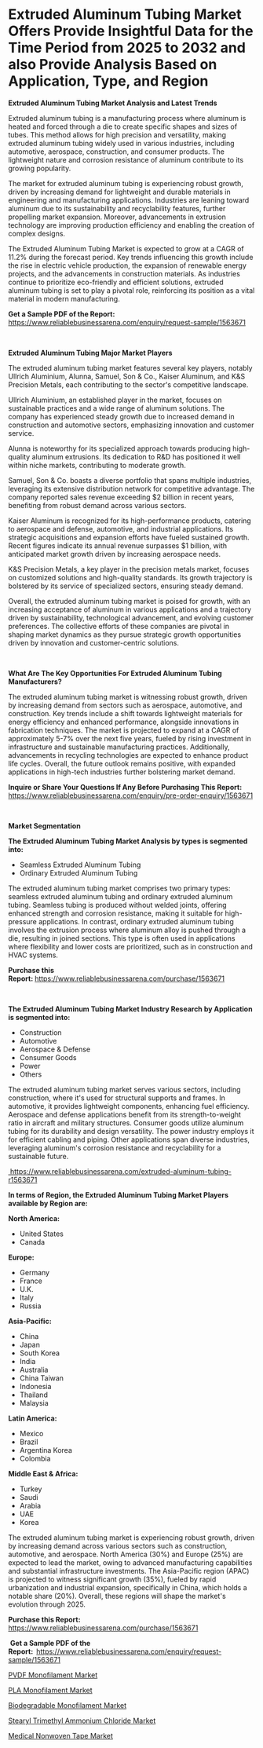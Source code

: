 <p><h1>Extruded Aluminum Tubing Market Offers Provide Insightful Data for the Time Period from 2025 to 2032 and also Provide Analysis Based on Application, Type, and Region</h1></p><p><strong>Extruded Aluminum Tubing Market Analysis and Latest Trends</strong></p>
<p><p>Extruded aluminum tubing is a manufacturing process where aluminum is heated and forced through a die to create specific shapes and sizes of tubes. This method allows for high precision and versatility, making extruded aluminum tubing widely used in various industries, including automotive, aerospace, construction, and consumer products. The lightweight nature and corrosion resistance of aluminum contribute to its growing popularity.</p><p>The market for extruded aluminum tubing is experiencing robust growth, driven by increasing demand for lightweight and durable materials in engineering and manufacturing applications. Industries are leaning toward aluminum due to its sustainability and recyclability features, further propelling market expansion. Moreover, advancements in extrusion technology are improving production efficiency and enabling the creation of complex designs.</p><p>The Extruded Aluminum Tubing Market is expected to grow at a CAGR of 11.2% during the forecast period. Key trends influencing this growth include the rise in electric vehicle production, the expansion of renewable energy projects, and the advancements in construction materials. As industries continue to prioritize eco-friendly and efficient solutions, extruded aluminum tubing is set to play a pivotal role, reinforcing its position as a vital material in modern manufacturing.</p></p>
<p><strong>Get a Sample PDF of the Report:&nbsp;</strong> <a href="https://www.reliablebusinessarena.com/enquiry/request-sample/1563671?utm_campaign=2031&utm_medium=2&utm_source=Github&utm_content=ia&utm_term=30012025&utm_id=extruded-aluminum-tubing">https://www.reliablebusinessarena.com/enquiry/request-sample/1563671</a></p>
<p>&nbsp;</p>
<p><strong>Extruded Aluminum Tubing Major Market Players</strong></p>
<p><p>The extruded aluminum tubing market features several key players, notably Ullrich Aluminium, Alunna, Samuel, Son & Co., Kaiser Aluminum, and K&S Precision Metals, each contributing to the sector's competitive landscape.</p><p>Ullrich Aluminium, an established player in the market, focuses on sustainable practices and a wide range of aluminum solutions. The company has experienced steady growth due to increased demand in construction and automotive sectors, emphasizing innovation and customer service. </p><p>Alunna is noteworthy for its specialized approach towards producing high-quality aluminum extrusions. Its dedication to R&D has positioned it well within niche markets, contributing to moderate growth. </p><p>Samuel, Son & Co. boasts a diverse portfolio that spans multiple industries, leveraging its extensive distribution network for competitive advantage. The company reported sales revenue exceeding $2 billion in recent years, benefiting from robust demand across various sectors.</p><p>Kaiser Aluminum is recognized for its high-performance products, catering to aerospace and defense, automotive, and industrial applications. Its strategic acquisitions and expansion efforts have fueled sustained growth. Recent figures indicate its annual revenue surpasses $1 billion, with anticipated market growth driven by increasing aerospace needs.</p><p>K&S Precision Metals, a key player in the precision metals market, focuses on customized solutions and high-quality standards. Its growth trajectory is bolstered by its service of specialized sectors, ensuring steady demand.</p><p>Overall, the extruded aluminum tubing market is poised for growth, with an increasing acceptance of aluminum in various applications and a trajectory driven by sustainability, technological advancement, and evolving customer preferences. The collective efforts of these companies are pivotal in shaping market dynamics as they pursue strategic growth opportunities driven by innovation and customer-centric solutions.</p></p>
<p>&nbsp;</p>
<p><strong>What Are The Key Opportunities For Extruded Aluminum Tubing Manufacturers?</strong></p>
<p><p>The extruded aluminum tubing market is witnessing robust growth, driven by increasing demand from sectors such as aerospace, automotive, and construction. Key trends include a shift towards lightweight materials for energy efficiency and enhanced performance, alongside innovations in fabrication techniques. The market is projected to expand at a CAGR of approximately 5-7% over the next five years, fueled by rising investment in infrastructure and sustainable manufacturing practices. Additionally, advancements in recycling technologies are expected to enhance product life cycles. Overall, the future outlook remains positive, with expanded applications in high-tech industries further bolstering market demand.</p></p>
<p><strong>Inquire or Share Your Questions If Any Before Purchasing This Report:</strong> <a href="https://www.reliablebusinessarena.com/enquiry/pre-order-enquiry/1563671?utm_campaign=2031&utm_medium=2&utm_source=Github&utm_content=ia&utm_term=30012025&utm_id=extruded-aluminum-tubing">https://www.reliablebusinessarena.com/enquiry/pre-order-enquiry/1563671</a></p>
<p>&nbsp;</p>
<p><strong>Market Segmentation</strong></p>
<p><strong>The Extruded Aluminum Tubing Market Analysis by types is segmented into:</strong></p>
<p><ul><li>Seamless Extruded Aluminum Tubing</li><li>Ordinary Extruded Aluminum Tubing</li></ul></p>
<p><p>The extruded aluminum tubing market comprises two primary types: seamless extruded aluminum tubing and ordinary extruded aluminum tubing. Seamless tubing is produced without welded joints, offering enhanced strength and corrosion resistance, making it suitable for high-pressure applications. In contrast, ordinary extruded aluminum tubing involves the extrusion process where aluminum alloy is pushed through a die, resulting in joined sections. This type is often used in applications where flexibility and lower costs are prioritized, such as in construction and HVAC systems.</p></p>
<p><strong>Purchase this Report:&nbsp;</strong><a href="https://www.reliablebusinessarena.com/purchase/1563671?utm_campaign=2031&utm_medium=2&utm_source=Github&utm_content=ia&utm_term=30012025&utm_id=extruded-aluminum-tubing">https://www.reliablebusinessarena.com/purchase/1563671</a></p>
<p>&nbsp;</p>
<p><strong>The Extruded Aluminum Tubing Market Industry Research by Application is segmented into:</strong></p>
<p><ul><li>Construction</li><li>Automotive</li><li>Aerospace & Defense</li><li>Consumer Goods</li><li>Power</li><li>Others</li></ul></p>
<p><p>The extruded aluminum tubing market serves various sectors, including construction, where it's used for structural supports and frames. In automotive, it provides lightweight components, enhancing fuel efficiency. Aerospace and defense applications benefit from its strength-to-weight ratio in aircraft and military structures. Consumer goods utilize aluminum tubing for its durability and design versatility. The power industry employs it for efficient cabling and piping. Other applications span diverse industries, leveraging aluminum's corrosion resistance and recyclability for a sustainable future.</p></p>
<p><a href="https://www.reliablebusinessarena.com/extruded-aluminum-tubing-r1563671?utm_campaign=2031&utm_medium=2&utm_source=Github&utm_content=ia&utm_term=30012025&utm_id=extruded-aluminum-tubing">&nbsp;https://www.reliablebusinessarena.com/extruded-aluminum-tubing-r1563671</a></p>
<p><strong>In terms of Region, the Extruded Aluminum Tubing Market Players available by Region are:</strong></p>
<p>
    <p> <strong> North America: </strong>
        <ul>
            <li>United States</li>
            <li>Canada</li>
        </ul>
        </p> 
    <p> <strong> Europe: </strong>
        <ul>
            <li>Germany</li>
            <li>France</li>
            <li>U.K.</li>
            <li>Italy</li>
            <li>Russia</li>
        </ul>
        </p> 
    <p> <strong> Asia-Pacific: </strong>
        <ul>
            <li>China</li>
            <li>Japan</li>
            <li>South Korea</li>
            <li>India</li>
            <li>Australia</li>
            <li>China Taiwan</li>
            <li>Indonesia</li>
            <li>Thailand</li>
            <li>Malaysia</li>
        </ul>
        </p> 
    <p> <strong> Latin America: </strong>
        <ul>
            <li>Mexico</li>
            <li>Brazil</li>
            <li>Argentina Korea</li>
            <li>Colombia</li>
        </ul>
        </p> 
    <p> <strong> Middle East & Africa: </strong>
        <ul>
            <li>Turkey</li>
            <li>Saudi</li>
            <li>Arabia</li>
            <li>UAE</li>
            <li>Korea</li>
        </ul>
    </p>
    </p>
<p><p>The extruded aluminum tubing market is experiencing robust growth, driven by increasing demand across various sectors such as construction, automotive, and aerospace. North America (30%) and Europe (25%) are expected to lead the market, owing to advanced manufacturing capabilities and substantial infrastructure investments. The Asia-Pacific region (APAC) is projected to witness significant growth (35%), fueled by rapid urbanization and industrial expansion, specifically in China, which holds a notable share (20%). Overall, these regions will shape the market's evolution through 2025.</p></p>
<p><strong>Purchase this Report: </strong><a href="https://www.reliablebusinessarena.com/purchase/1563671?utm_campaign=2031&utm_medium=2&utm_source=Github&utm_content=ia&utm_term=30012025&utm_id=extruded-aluminum-tubing">https://www.reliablebusinessarena.com/purchase/1563671</a></p>
<p>&nbsp;<strong>Get a Sample PDF of the Report:&nbsp;&nbsp;</strong><a href="https://www.reliablebusinessarena.com/enquiry/request-sample/1563671?utm_campaign=2031&utm_medium=2&utm_source=Github&utm_content=ia&utm_term=30012025&utm_id=extruded-aluminum-tubing">https://www.reliablebusinessarena.com/enquiry/request-sample/1563671</a></p>
<p><strong></strong></p>
<p><p><a href="https://github.com/deyniphytic/Market-Research-Report-List-1/blob/main/pvdf-monofilament-market.md?utm_campaign=2031&utm_medium=2&utm_source=Github&utm_content=ia&utm_term=30012025&utm_id=extruded-aluminum-tubing">PVDF Monofilament Market</a></p><p><a href="https://github.com/santosh758595/Market-Research-Report-List-6/blob/main/pla-monofilament-market.md?utm_campaign=2031&utm_medium=2&utm_source=Github&utm_content=ia&utm_term=30012025&utm_id=extruded-aluminum-tubing">PLA Monofilament Market</a></p><p><a href="https://github.com/haaszgettre6/Market-Research-Report-List-1/blob/main/biodegradable-monofilament-market.md?utm_campaign=2031&utm_medium=2&utm_source=Github&utm_content=ia&utm_term=30012025&utm_id=extruded-aluminum-tubing">Biodegradable Monofilament Market</a></p><p><a href="https://github.com/FosterFahey91/Market-Research-Report-List-1/blob/main/stearyl-trimethyl-ammonium-chloride-market.md?utm_campaign=2031&utm_medium=2&utm_source=Github&utm_content=ia&utm_term=30012025&utm_id=extruded-aluminum-tubing">Stearyl Trimethyl Ammonium Chloride Market</a></p><p><a href="https://github.com/delindacallegari68/Market-Research-Report-List-1/blob/main/medical-nonwoven-tape-market.md?utm_campaign=2031&utm_medium=2&utm_source=Github&utm_content=ia&utm_term=30012025&utm_id=extruded-aluminum-tubing">Medical Nonwoven Tape Market</a></p></p>